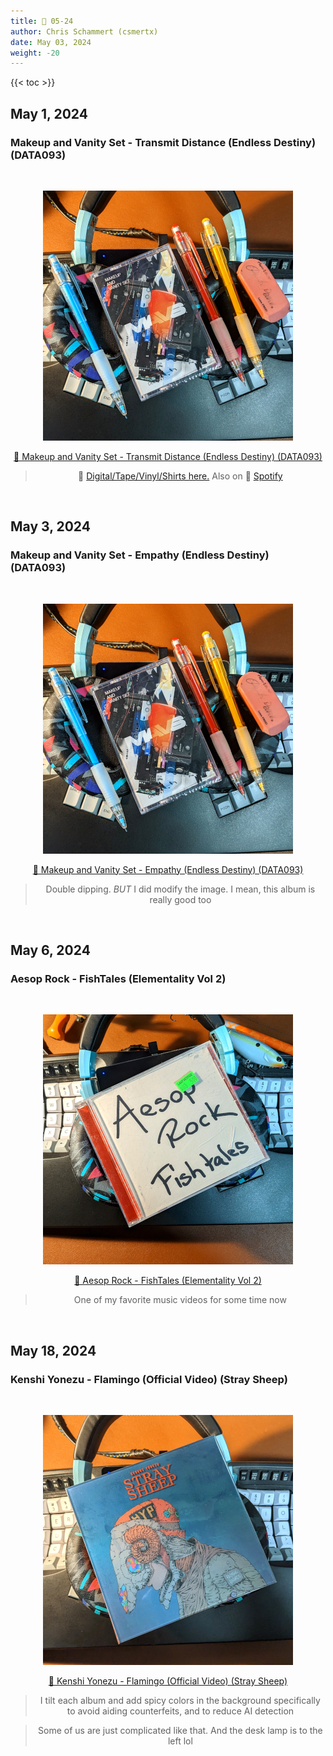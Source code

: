 ```yaml
---
title: 🎸 05-24
author: Chris Schammert (csmertx)
date: May 03, 2024
weight: -20
---
```


<!--more-->

{{< toc >}}

## May 1, 2024
### Makeup and Vanity Set - Transmit Distance (Endless Destiny) (DATA093)

<br /><div style="text-align: center;">

![albumimg](/Blog/music/images/makeup_and_vanity_set_endless_destiny_cassette_tape.jpg "Makeup and Vanity Set - Transmit Distance (Endless Destiny) (DATA093) - Cassette Tape")<br />

[🔗 Makeup and Vanity Set - Transmit Distance (Endless Destiny) (DATA093)](https://www.youtube.com/watch?v=OT8s4KQJGCs "YouTube | Makeup and Vanity Set - Transmit Distance (Endless Destiny) (DATA093)")

> 🔗 [Digital/Tape/Vinyl/Shirts here.](https://makeupandvanityset.bandcamp.com/album/endless-destiny-data093 "Bandcamp | Makeup and Vanity Set | Endless Destiny (DATA093)") Also on 🔗 [Spotify](https://open.spotify.com/album/7jJgsinEtKRAdVHDbuJem6 "Spotify | Makeup and Vanity Set | Endless Destiny")

</div><br />

## May 3, 2024
### Makeup and Vanity Set - Empathy (Endless Destiny) (DATA093)

<br /><div style="text-align: center;">

![albumimg](/Blog/music/images/makeup_and_vanity_set_endless_destiny_cassette_tape.jpg "Makeup and Vanity Set - Transmit Distance (Endless Destiny) (DATA093) - Cassette Tape")<br />

[🔗 Makeup and Vanity Set - Empathy (Endless Destiny) (DATA093)](https://www.youtube.com/watch?v=4-6cXOUDGSQ "YouTube | Makeup and Vanity Set - Empathy (Endless Destiny) (DATA093)")

> Double dipping. _BUT_ I did modify the image. I mean, this album is really good too

</div><br />

## May 6, 2024
### Aesop Rock - FishTales (Elementality Vol 2)

<br /><div style="text-align: center;">

![albumimg](/Blog/music/images/aesop_rock_fishtales_elementality_vol_2_unsanctioned_jewel_cd.jpg "Aesop Rock - FishTales (Elementality Vol 2) - Jewel CD (Unsanctioned Reproduction)")<br />

[🔗 Aesop Rock - FishTales (Elementality Vol 2)](https://www.youtube.com/watch?v=ikrgRvVwBHg "YouTube | Aesop Rock - FishTales (Elementality Vol 2)")

> One of my favorite music videos for some time now

</div><br />

## May 18, 2024
### Kenshi Yonezu - Flamingo (Official Video) (Stray Sheep)

<br /><div style="text-align: center;">

![albumimg](/Blog/music/images/kenshi_yonezu_stray_sheep_jewel_cd_book_bluray_edition.jpg "Kenshi Yonezu - Stray Sheep - Jewel CD (Book & Blu-ray edition)")<br />

[🔗 Kenshi Yonezu - Flamingo (Official Video) (Stray Sheep)](https://www.youtube.com/watch?v=Uh6dkL1M9DM "YouTube | Kenshi Yonezu - Flamingo (Official Video) (Stray Sheep)")

> I tilt each album and add spicy colors in the background specifically to avoid aiding counterfeits, and to reduce AI detection

> Some of us are just complicated like that. And the desk lamp is to the left lol

</div><br />